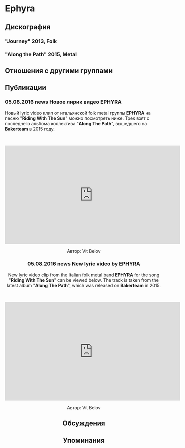 # Ephyra



## Дискография

### "Journey" 2013, Folk



### "Along the Path" 2015, Metal




## Отношения с другими группами


## Публикации

### 05.08.2016 news Новое лирик видео EPHYRA

<p>Новый lyric video клип от итальянской folk metal группы<strong> EPHYRA</strong> на песню "<strong>Riding With The Sun</strong>" можно посмотреть ниже. Трек взят с последнего альбома коллектива "<strong>Along The Path</strong>", вышедшего на <strong>Bakerteam</strong> в 2015 году.</p><p>&nbsp;<center><iframe width="560" height="315" src="https://www.youtube.com/embed/Xavfc2r_j8g" frameborder="0" allowfullscreen></iframe></p>
Автор: Vit Belov

### 05.08.2016 news New lyric video by EPHYRA

<p>New lyric video clip from the Italian folk metal band<strong> EPHYRA</strong> for the song "<strong>Riding With The Sun</strong>" can be viewed below. The track is taken from the latest album "<strong>Along The Path</strong>", which was released on <strong>Bakerteam</strong> in 2015.</p><p>&nbsp;<center><iframe width="560" height="315" src="https://www.youtube.com/embed/Xavfc2r_j8g" frameborder="0" allowfullscreen></iframe></p>
Автор: Vit Belov


## Обсуждения


## Упоминания

